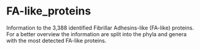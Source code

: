 # FA-like_proteins
Information to the 3,388 identified Fibrillar Adhesins-like (FA-like) proteins. For a better overview the information are split into the phyla and genera with the most detected FA-like proteins. 
